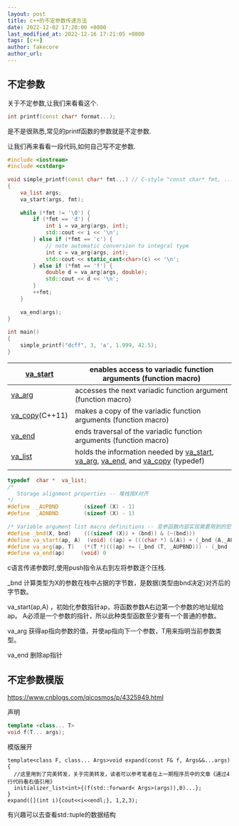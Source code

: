 ```yaml
---
layout: post
title: c++的不定参数传递方法
date: 2022-12-02 17:20:00 +0800
last_modified_at: 2022-12-16 17:21:05 +0800
tags: [c++]
author: fakecore
author_url:
---
```


## 不定参数

关于不定参数,让我们来看看这个.

```c++
int printf(const char* format...);
```

是不是很熟悉,常见的printf函数的参数就是不定参数.



让我们再来看看一段代码,如何自己写不定参数.

```c++
#include <iostream>
#include <cstdarg>
 
void simple_printf(const char* fmt...) // C-style "const char* fmt, ..." is also valid
{
    va_list args;
    va_start(args, fmt);
 
    while (*fmt != '\0') {
        if (*fmt == 'd') {
            int i = va_arg(args, int);
            std::cout << i << '\n';
        } else if (*fmt == 'c') {
            // note automatic conversion to integral type
            int c = va_arg(args, int);
            std::cout << static_cast<char>(c) << '\n';
        } else if (*fmt == 'f') {
            double d = va_arg(args, double);
            std::cout << d << '\n';
        }
        ++fmt;
    }
 
    va_end(args);
}
 
int main()
{
    simple_printf("dcff", 3, 'a', 1.999, 42.5); 
}
```



| [va_start](https://en.cppreference.com/w/cpp/utility/variadic/va_start) | enables access to variadic function arguments (function macro) |
| ------------------------------------------------------------ | ------------------------------------------------------------ |
| [va_arg](https://en.cppreference.com/w/cpp/utility/variadic/va_arg) | accesses the next variadic function argument (function macro) |
| [va_copy](https://en.cppreference.com/w/cpp/utility/variadic/va_copy)(C++11) | makes a copy of the variadic function arguments (function macro) |
| [va_end](https://en.cppreference.com/w/cpp/utility/variadic/va_end) | ends traversal of the variadic function arguments (function macro) |
| [va_list](https://en.cppreference.com/w/cpp/utility/variadic/va_list) | holds the information needed by [va_start](https://en.cppreference.com/w/cpp/utility/variadic/va_start), [va_arg](https://en.cppreference.com/w/cpp/utility/variadic/va_arg), [va_end](https://en.cppreference.com/w/cpp/utility/variadic/va_end), and [va_copy](https://en.cppreference.com/w/cpp/utility/variadic/va_copy) (typedef) |
|                                                              |                                                              |

```c++
typedef  char *  va_list;
/*
   Storage alignment properties -- 堆栈按X对齐
*/
#define  _AUPBND        (sizeof (X) - 1) 
#define  _ADNBND        (sizeof (X) - 1)
 
/* Variable argument list macro definitions -- 变参函数内部实现需要用到的宏 */                  
#define _bnd(X, bnd)    (((sizeof (X)) + (bnd)) & (~(bnd)))
#define va_start(ap, A)  (void) ((ap) = (((char *) &(A)) + (_bnd (A,_AUPBND))))
#define va_arg(ap, T)   (*(T *)(((ap) += (_bnd (T, _AUPBND))) - (_bnd (T,_ADNBND))))
#define va_end(ap)     (void) 0

```

c语言传递参数时,使用push指令从右到左将参数逐个压栈.

_bnd 计算类型为X的参数在栈中占据的字节数，是数据(类型由bnd决定)对齐后的字节数。

va_start(ap,A) ，初始化参数指针ap，将函数参数A右边第一个参数的地址赋给ap。 A必须是一个参数的指针，所以此种类型函数至少要有一个普通的参数。

va_arg 获得ap指向参数的值，并使ap指向下一个参数，T用来指明当前参数类型。

va_end 删除ap指针



## 不定参数模版

https://www.cnblogs.com/qicosmos/p/4325949.html

声明

```c++
template <class... T>
void f(T... args);
```

模版展开

```
template<class F, class... Args>void expand(const F& f, Args&&...args) 
{
  //这里用到了完美转发，关于完美转发，读者可以参考笔者在上一期程序员中的文章《通过4行代码看右值引用》
  initializer_list<int>{(f(std::forward< Args>(args)),0)...};
}
expand([](int i){cout<<i<<endl;}, 1,2,3);
```

有兴趣可以去查看std::tuple的数据结构
